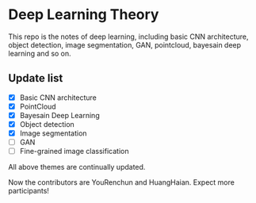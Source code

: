 # Deep Learning Theory

This repo is the notes of deep learning, including basic CNN architecture, object detection, image segmentation, GAN, pointcloud, bayesain deep learning and so on. 

## Update list

- [x] Basic CNN architecture
- [x] PointCloud
- [x] Bayesain Deep Learning 
- [x] Object detection
- [x]  Image segmentation
- [ ]  GAN
- [ ] Fine-grained image classification

All above themes are continually updated.

Now the contributors are YouRenchun and HuangHaian. Expect more participants!

